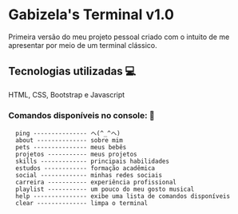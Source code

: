 # Gabizela's Terminal v1.0
Primeira versão do meu projeto pessoal criado com o intuito de me apresentar por meio de um terminal clássico.

## Tecnologias utilizadas 💻
HTML, CSS, Bootstrap e Javascript

### Comandos disponíveis no console: 💭

      ping --------------- ヘ(^_^ヘ)
      about -------------- sobre mim
      pets --------------- meus bebês
      projetos ----------- meus projetos
      skills ------------- principais habilidades
      estudos ------------ formação acadêmica
      social ------------- minhas redes sociais
      carreira ----------- experiência profissional
      playlist ----------- um pouco do meu gosto musical
      help --------------- exibe uma lista de comandos disponíveis
      clear -------------- limpa o terminal
